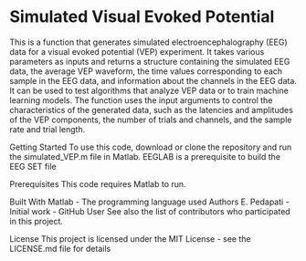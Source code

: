 # Simulated Visual Evoked Potential
This is a function that generates simulated electroencephalography (EEG) data for a visual evoked potential (VEP) experiment. It takes various parameters as inputs and returns a structure containing the simulated EEG data, the average VEP waveform, the time values corresponding to each sample in the EEG data, and information about the channels in the EEG data. It can be used to test algorithms that analyze VEP data or to train machine learning models. The function uses the input arguments to control the characteristics of the generated data, such as the latencies and amplitudes of the VEP components, the number of trials and channels, and the sample rate and trial length.

Getting Started
To use this code, download or clone the repository and run the simulated_VEP.m file in Matlab.
EEGLAB is a prerequisite to build the EEG SET file

Prerequisites
This code requires Matlab to run.

Built With
Matlab - The programming language used
Authors
E. Pedapati - Initial work - GitHub User
See also the list of contributors who participated in this project.

License
This project is licensed under the MIT License - see the LICENSE.md file for details

